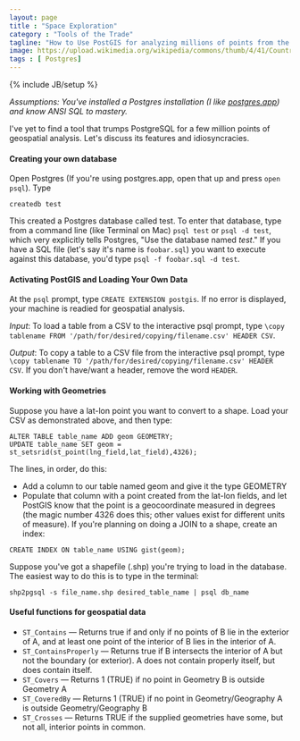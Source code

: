 ```yaml
---
layout: page
title : "Space Exploration"
category : "Tools of the Trade"
tagline: "How to Use PostGIS for analyzing millions of points from the comfort of your laptop"
image: https://upload.wikimedia.org/wikipedia/commons/thumb/4/41/Countries_and_Dependencies_by_Population_in_2014.svg/500px-Countries_and_Dependencies_by_Population_in_2014.svg.png
tags : [ Postgres]
---
```

{% include JB/setup %}

*Assumptions: You've installed a Postgres installation (I like [postgres.app](http://postgresapp.com/)) and know ANSI SQL to mastery.*

I've yet to find a tool that trumps PostgreSQL for a few million points of geospatial analysis. Let's discuss its features and idiosyncracies.

#### Creating your own database

Open Postgres (If you're using postgres.app, open that up and press `open psql`). Type

`createdb test`

This created a Postgres database called test. To enter that database, type from a command line (like Terminal on Mac)
`psql test` or `psql -d test`, which very explicitly tells Postgres, "Use the database named *test*." If you have a SQL file (let's say it's name is `foobar.sql`) you want to execute against this database, you'd type `psql -f foobar.sql -d test`.

#### Activating PostGIS and Loading Your Own Data
At the `psql` prompt, type `CREATE EXTENSION postgis`. If no error is displayed, your machine is readied for geospatial analysis.

*Input*: To load a table from a CSV to the interactive psql prompt, type `\copy tablename FROM '/path/for/desired/copying/filename.csv' HEADER CSV`. 

*Output*: To copy a table to a CSV file from the interactive psql prompt, type `\copy tablename TO '/path/for/desired/copying/filename.csv' HEADER CSV`. 
If you don't have/want a header, remove the word `HEADER`.

#### Working with Geometries
Suppose you have a lat-lon point you want to convert to a shape. Load your CSV as demonstrated above, and then type:

```
ALTER TABLE table_name ADD geom GEOMETRY;
UPDATE table_name SET geom = st_setsrid(st_point(lng_field,lat_field),4326);
```

The lines, in order, do this:

- Add a column to our table named geom and give it the type GEOMETRY
- Populate that column with a point created from the lat-lon fields, and let PostGIS know that the point is a geocoordinate measured in degrees (the magic number 4326 does this; other values exist for different units of measure).
If you're planning on doing a JOIN to a shape, create an index:

```
CREATE INDEX ON table_name USING gist(geom);
```

Suppose you've got a shapefile (.shp) you're trying to load in the database. The easiest way to do this is to type in the terminal:

```
shp2pgsql -s file_name.shp desired_table_name | psql db_name
```

#### Useful functions for geospatial data

- `ST_Contains` — Returns true if and only if no points of B lie in the exterior of A, and at least one point of the interior of B lies in the interior of A.
- `ST_ContainsProperly` — Returns true if B intersects the interior of A but not the boundary (or exterior). A does not contain properly itself, but does contain itself.
- `ST_Covers` — Returns 1 (TRUE) if no point in Geometry B is outside Geometry A
- `ST_CoveredBy` — Returns 1 (TRUE) if no point in Geometry/Geography A is outside Geometry/Geography B
- `ST_Crosses` — Returns TRUE if the supplied geometries have some, but not all, interior points in common.
